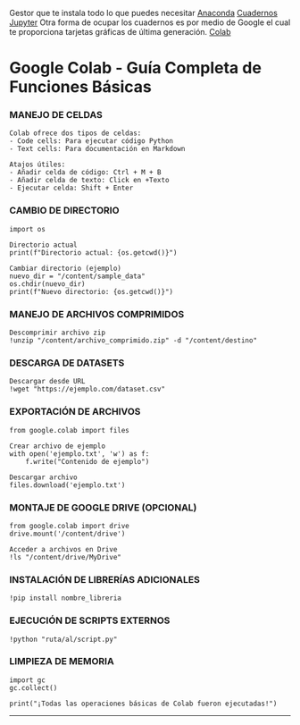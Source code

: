 Gestor que te instala todo lo que puedes necesitar
[Anaconda](https://anaconda.org/anaconda/conda)
[Cuadernos Jupyter](https://jupyter.org/)
Otra forma de ocupar los cuadernos es por medio de Google el cual te proporciona tarjetas gráficas de última generación. [Colab](https://colab.research.google.com/) 


# Google Colab - Guía Completa de Funciones Básicas


### MANEJO DE CELDAS

````
Colab ofrece dos tipos de celdas:
- Code cells: Para ejecutar código Python
- Text cells: Para documentación en Markdown

Atajos útiles:
- Añadir celda de código: Ctrl + M + B
- Añadir celda de texto: Click en +Texto
- Ejecutar celda: Shift + Enter
````

### CAMBIO DE DIRECTORIO
````
import os

Directorio actual
print(f"Directorio actual: {os.getcwd()}")

Cambiar directorio (ejemplo)
nuevo_dir = "/content/sample_data"
os.chdir(nuevo_dir)
print(f"Nuevo directorio: {os.getcwd()}")
````

### MANEJO DE ARCHIVOS COMPRIMIDOS
````
Descomprimir archivo zip
!unzip "/content/archivo_comprimido.zip" -d "/content/destino"
````
### DESCARGA DE DATASETS
````
Descargar desde URL
!wget "https://ejemplo.com/dataset.csv"
````
### EXPORTACIÓN DE ARCHIVOS
````
from google.colab import files

Crear archivo de ejemplo
with open('ejemplo.txt', 'w') as f:
    f.write("Contenido de ejemplo")

Descargar archivo
files.download('ejemplo.txt')
````
### MONTAJE DE GOOGLE DRIVE (OPCIONAL)
````
from google.colab import drive
drive.mount('/content/drive')

Acceder a archivos en Drive
!ls "/content/drive/MyDrive"
````

### INSTALACIÓN DE LIBRERÍAS ADICIONALES
````
!pip install nombre_libreria
````
### EJECUCIÓN DE SCRIPTS EXTERNOS
````
!python "ruta/al/script.py"
````
### LIMPIEZA DE MEMORIA
````
import gc
gc.collect()

print("¡Todas las operaciones básicas de Colab fueron ejecutadas!")
````
------------------------------------------------------------------------------------------------------------